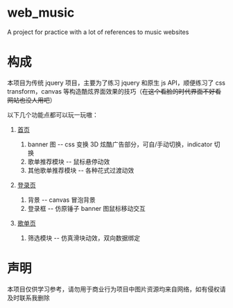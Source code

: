 # web_music

A project for practice with a lot of references to music websites

# 构成

本项目为传统 jquery 项目，主要为了练习 jquery 和原生 js API，顺便练习了 css transform，canvas 等构造酷炫界面效果的技巧（~~在这个看脸的时代界面不好看网站也没人用吧~~）

以下几个功能点都可以玩一玩嗷：

1. [首页](https://miffycat.github.io/web_music/)

   1. banner 图 -- css 变换 3D 炫酷广告部分，可自/手动切换，indicator 切换
   2. 歌单推荐模块 -- 鼠标悬停动效
   3. 其他歌单推荐模块 -- 各种花式过渡动效

2. [登录页](https://miffycat.github.io/web_music/login.html)

   1. 背景 -- canvas 冒泡背景
   2. 登录框 -- 仿原锤子 banner 图鼠标移动交互

3. [歌单页](https://miffycat.github.io/web_music/playlist.html)
   1. 筛选模块 -- 仿真滑块动效，双向数据绑定

# 声明

本项目仅供学习参考，请勿用于商业行为项目中图片资源均来自网络，如有侵权请及时联系我删除
